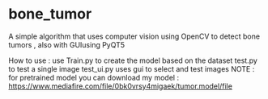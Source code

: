 # bone_tumor
A simple algorithm that uses computer vision using OpenCV to detect bone tumors , also with GUIusing PyQT5

How to use : 
use Train.py to create the model based on the dataset
test.py to test a single image
test_ui.py uses gui to select and test images
NOTE : for pretrained model you can download my model : https://www.mediafire.com/file/0bk0vrsy4migaek/tumor.model/file
